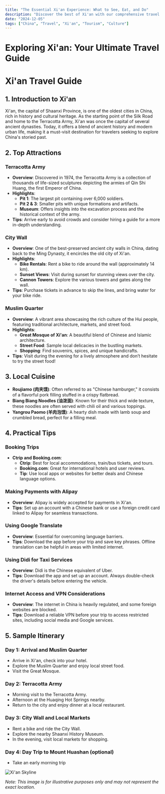 ```yaml
---
title: "The Essential Xi'an Experience: What to See, Eat, and Do"
description: "Discover the best of Xi'an with our comprehensive travel guide. Explore top attractions, savor local cuisine, and get insider tips for an unforgettable Chinese adventure."
date: "2024-12-05"
tags: ["China", "Travel", "Xi'an", "Tourism", "Culture"]
---
```


# Exploring Xi'an: Your Ultimate Travel Guide

# Xi'an Travel Guide

## 1. Introduction to Xi'an
Xi'an, the capital of Shaanxi Province, is one of the oldest cities in China, rich in history and cultural heritage. As the starting point of the Silk Road and home to the Terracotta Army, Xi'an was once the capital of several ancient dynasties. Today, it offers a blend of ancient history and modern urban life, making it a must-visit destination for travelers seeking to explore China's storied past.

## 2. Top Attractions

### Terracotta Army
- **Overview**: Discovered in 1974, the Terracotta Army is a collection of thousands of life-sized sculptures depicting the armies of Qin Shi Huang, the first Emperor of China.
- **Highlights**:
  - **Pit 1**: The largest pit containing over 6,000 soldiers.
  - **Pit 2 & 3**: Smaller pits with unique formations and artifacts.
  - **Museum**: Offers insights into the excavation process and the historical context of the army.
- **Tips**: Arrive early to avoid crowds and consider hiring a guide for a more in-depth understanding.

### City Wall
- **Overview**: One of the best-preserved ancient city walls in China, dating back to the Ming Dynasty, it encircles the old city of Xi'an.
- **Highlights**:
  - **Bike Rentals**: Rent a bike to ride around the wall (approximately 14 km).
  - **Sunset Views**: Visit during sunset for stunning views over the city.
  - **Cannon Towers**: Explore the various towers and gates along the wall.
- **Tips**: Purchase tickets in advance to skip the lines, and bring water for your bike ride.

### Muslim Quarter
- **Overview**: A vibrant area showcasing the rich culture of the Hui people, featuring traditional architecture, markets, and street food.
- **Highlights**:
  - **Great Mosque of Xi'an**: A beautiful blend of Chinese and Islamic architecture.
  - **Street Food**: Sample local delicacies in the bustling markets.
  - **Shopping**: Find souvenirs, spices, and unique handicrafts.
- **Tips**: Visit during the evening for a lively atmosphere and don’t hesitate to try the street food!

## 3. Local Cuisine

- **Roujiamo (肉夹馍)**: Often referred to as "Chinese hamburger," it consists of a flavorful pork filling stuffed in a crispy flatbread.
- **Biang Biang Noodles (油泼面)**: Known for their thick and wide texture, these noodles are often served with chili oil and various toppings.
- **Yangrou Paomo (羊肉泡馍)**: A hearty dish made with lamb soup and crumbled bread, perfect for a filling meal.

## 4. Practical Tips

### Booking Trips
- **Ctrip and Booking.com**: 
  - **Ctrip**: Best for local accommodations, train/bus tickets, and tours.
  - **Booking.com**: Great for international hotels and user reviews.
  - **Tip**: Use local apps or websites for better deals and Chinese language options.

### Making Payments with Alipay
- **Overview**: Alipay is widely accepted for payments in Xi'an.
- **Tips**: Set up an account with a Chinese bank or use a foreign credit card linked to Alipay for seamless transactions. 

### Using Google Translate
- **Overview**: Essential for overcoming language barriers.
- **Tips**: Download the app before your trip and save key phrases. Offline translation can be helpful in areas with limited internet.

### Using Didi for Taxi Services
- **Overview**: Didi is the Chinese equivalent of Uber.
- **Tips**: Download the app and set up an account. Always double-check the driver's details before entering the vehicle.

### Internet Access and VPN Considerations
- **Overview**: The internet in China is heavily regulated, and some foreign websites are blocked.
- **Tips**: Download a reliable VPN before your trip to access restricted sites, including social media and Google services.

## 5. Sample Itinerary

### Day 1: Arrival and Muslim Quarter
- Arrive in Xi'an, check into your hotel.
- Explore the Muslim Quarter and enjoy local street food.
- Visit the Great Mosque.

### Day 2: Terracotta Army
- Morning visit to the Terracotta Army.
- Afternoon at the Huaqing Hot Springs nearby.
- Return to the city and enjoy dinner at a local restaurant.

### Day 3: City Wall and Local Markets
- Rent a bike and ride the City Wall.
- Explore the nearby Shaanxi History Museum.
- In the evening, visit local markets for shopping.

### Day 4: Day Trip to Mount Huashan (optional)
- Take an early morning trip

<img src="https://source.unsplash.com/1600x900/?Xi'an,cityscape" alt="Xi'an Skyline" loading="lazy">

*Note: This image is for illustrative purposes only and may not represent the exact location.*

